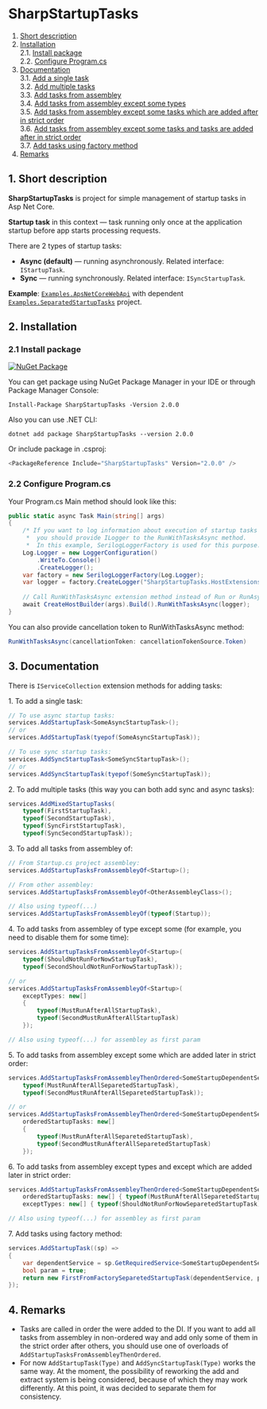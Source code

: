 # SharpStartupTasks
1. [Short description](#ShortDescription)
2. [Installation](#Installation)
<br/>2.1. [Install package](#Installation)
<br/>2.2. [Configure Program.cs](#ConfigureProgramCs)
3. [Documentation](#Documentation)
<br/>3.1. [Add a single task](#AddSingleTask)
<br/>3.2. [Add multiple tasks](#AddMultipleTasks)
<br/>3.3. [Add tasks from assembley](#AddFromAssembley)
<br/>3.4. [Add tasks from assembley except some types](#AddFromAssembleyExceptTypes)
<br/>3.5. [Add tasks from assembley except some tasks which are added after in strict order](#AddFromAssembleyTypesThenOrdered)
<br/>3.6. [Add tasks from assembley except some tasks and tasks are added after in strict order](#AddFromAssembleyTypesThenOrderedExcept)
<br/>3.7. [Add tasks using factory method](#AddUsingFactory)
4. [Remarks](#Remarks)

<a name="shortDescription"></a> 
## 1. Short description
<b>SharpStartupTasks</b> is project for	simple management of startup tasks in Asp Net Core. 

<b>Startup task</b> in this context — task running only once at the application startup before app 
starts processing requests.

There are 2 types of startup tasks:
- <b>Async (default)</b> — running asynchronously. Related interface: `IStartupTask`.
- <b>Sync</b> — running synchronously. Related interface: `ISyncStartupTask`.

<b>Example</b>: [`Examples.ApsNetCoreWebApi`](https://github.com/rdm1234/SharpStartupTasks/tree/master/Examples.AspNetCoreWebApi) with dependent 
	[`Examples.SeparatedStartupTasks`](https://github.com/rdm1234/SharpStartupTasks/tree/master/Examples.SeparatedStartupTasks) project.

<a name="Installation"></a> 
## 2. Installation
### 2.1 Install package
[![NuGet Package](https://img.shields.io/nuget/v/SharpStartupTasks?color=ff4081&label=NuGet%20Package&logo=nuget&style=flat-square)](https://www.nuget.org/packages/SharpStartupTasks/) 

You can get package using NuGet Package Manager in your IDE or through Package Manager Console:

```
Install-Package SharpStartupTasks -Version 2.0.0
```

Also you can use .NET CLI:

```
dotnet add package SharpStartupTasks --version 2.0.0
```

Or include package in .csproj:

```C#
<PackageReference Include="SharpStartupTasks" Version="2.0.0" />
```

<a name="ConfigureProgramCs"></a> 
### 2.2 Configure Program.cs
Your Program.cs Main method should look like this:
```C#
public static async Task Main(string[] args)
{
    /* If you want to log information about execution of startup tasks 
     *  you should provide ILogger to the RunWithTasksAsync method.
     *  In this example, SerilogLoggerFactory is used for this purpose. */
    Log.Logger = new LoggerConfiguration()
        .WriteTo.Console()
        .CreateLogger();
    var factory = new SerilogLoggerFactory(Log.Logger);
    var logger = factory.CreateLogger("SharpStartupTasks.HostExtensions");
    
    // Call RunWithTasksAsync extension method instead of Run or RunAsync
    await CreateHostBuilder(args).Build().RunWithTasksAsync(logger);
}
```

You can also provide cancellation token to RunWithTasksAsync method:
```C#
RunWithTasksAsync(cancellationToken: cancellationTokenSource.Token)
```

<a name="Documentation"></a> 
## 3. Documentation
There is `IServiceCollection` extension methods for adding tasks:

<a name=AddSingleTask>1. To add a single task:</a>
```c#
// To use async startup tasks:
services.AddStartupTask<SomeAsyncStartupTask>();
// or
services.AddStartupTask(tyepof(SomeAsyncStartupTask));

// To use sync startup tasks:
services.AddSyncStartupTask<SomeSyncStartupTask>();
// or
services.AddSyncStartupTask(tyepof(SomeSyncStartupTask));
```

<a name="AddMultipleTasks">2. To add multiple tasks (this way you can both add sync and async tasks):</a>
```C#
services.AddMixedStartupTasks(
    typeof(FirstStartupTask), 
    typeof(SecondStartupTask), 
    typeof(SyncFirstStartupTask), 
    typeof(SyncSecondStartupTask));
```
<a name="AddFromAssembley">3. To add all tasks from assembley of:</a>
```C#
// From Startup.cs project assembley:
services.AddStartupTasksFromAssembleyOf<Startup>();

// From other assembley:
services.AddStartupTasksFromAssembleyOf<OtherAssembleyClass>();

// Also using typeof(...)
services.AddStartupTasksFromAssembleyOf(typeof(Startup));
```

<a name="AddFromAssembleyExceptTypes">4. To add tasks from assembley of type except some (for example, you need to disable them for some time):</a>
```C#
services.AddStartupTasksFromAssembleyOf<Startup>(
    typeof(ShouldNotRunForNowStartupTask), 
    typeof(SecondShouldNotRunForNowStartupTask));

// or
services.AddStartupTasksFromAssembleyOf<Startup>(
    exceptTypes: new[] 
    { 
        typeof(MustRunAfterAllStartupTask),
        typeof(SecondMustRunAfterAllStartupTask)
    });

// Also using typeof(...) for assembley as first param
```

<a name="AddFromAssembleyTypesThenOrdered">5. To add tasks from assembley except some which are added later in strict order:</a>
```C#
services.AddStartupTasksFromAssembleyThenOrdered<SomeStartupDependentService>(
    typeof(MustRunAfterAllSeparetedStartupTask),
    typeof(SecondMustRunAfterAllSeparetedStartupTask));

// or
services.AddStartupTasksFromAssembleyThenOrdered<SomeStartupDependentService>(
    orderedStartupTasks: new[] 
    { 
        typeof(MustRunAfterAllSeparetedStartupTask), 
        typeof(SecondMustRunAfterAllSeparetedStartupTask) 
    });
```

<a name="AddFromAssembleyTypesThenOrderedExcept">6. To add tasks from assembley except types and except which are added later in strict order:</a>
```C#
services.AddStartupTasksFromAssembleyThenOrdered<SomeStartupDependentService>(
    orderedStartupTasks: new[] { typeof(MustRunAfterAllSeparetedStartupTask) },
    exceptTypes: new[] { typeof(ShouldNotRunForNowSeparetedStartupTask) });

// Also using typeof(...) for assembley as first param
```

<a name="AddUsingFactory">7. Add tasks using factory method</a>:

```C#
services.AddStartupTask((sp) =>
{
    var dependentService = sp.GetRequiredService<SomeStartupDependentService>();
    bool param = true;
    return new FirstFromFactorySeparetedStartupTask(dependentService, param);
});
```

## 4. Remarks
- Tasks are called in order the were added to the DI. If you want to add all tasks from assembley 
in non-ordered way and add only some of them in the strict order after others, you should use 
one of overloads of `AddStartupTasksFromAssembleyThenOrdered`.
- For now `AddStartupTask(Type)` and `AddSyncStartupTask(Type)` works the same way. 
At the moment, the possibility of reworking the add and extract system is being considered, 
because of which they may work differently. At this point, it was decided to separate them for consistency.
